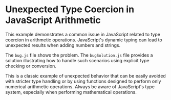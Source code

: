 # Unexpected Type Coercion in JavaScript Arithmetic

This example demonstrates a common issue in JavaScript related to type coercion in arithmetic operations.  JavaScript's dynamic typing can lead to unexpected results when adding numbers and strings. 

The `bug.js` file shows the problem. The `bugSolution.js` file provides a solution illustrating how to handle such scenarios using explicit type checking or conversion.

This is a classic example of unexpected behavior that can be easily avoided with stricter type handling or by using functions designed to perform only numerical arithmetic operations.  Always be aware of JavaScript's type system, especially when performing mathematical operations.
